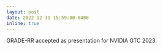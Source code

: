 ```yaml
---
layout: post
date: 2022-12-31 15:59:00-0400
inline: true
---
```


GRADE-RR accepted as presentation for NVIDIA GTC 2023.
